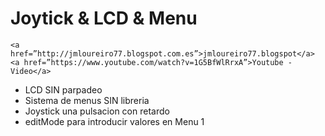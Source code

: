 #    Joytick & LCD & Menu

    <a href=”http://jmloureiro77.blogspot.com.es”>jmloureiro77.blogspot</a>
    <a href=”https://www.youtube.com/watch?v=1G5BfWlRrxA”>Youtube - Video</a>

 - LCD SIN parpadeo
 - Sistema de menus SIN libreria
 - Joystick una pulsacion con retardo
 - editMode para introducir valores en Menu 1 
